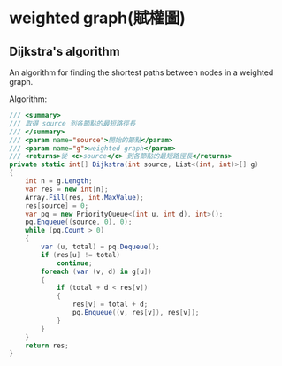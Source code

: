 # weighted graph(賦權圖)

## Dijkstra's algorithm

An algorithm for finding the shortest paths between nodes in a weighted graph.

Algorithm:

```csharp
/// <summary>
/// 取得 source 到各節點的最短路徑長
/// </summary>
/// <param name="source">開始的節點</param>
/// <param name="g">weighted graph</param>
/// <returns>從 <c>source</c> 到各節點的最短路徑長</returns>
private static int[] Dijkstra(int source, List<(int, int)>[] g)
{
    int n = g.Length;
    var res = new int[n];
    Array.Fill(res, int.MaxValue);
    res[source] = 0;
    var pq = new PriorityQueue<(int u, int d), int>();
    pq.Enqueue((source, 0), 0);
    while (pq.Count > 0)
    {
        var (u, total) = pq.Dequeue();
        if (res[u] != total)
            continue;
        foreach (var (v, d) in g[u])
        {
            if (total + d < res[v])
            {
                res[v] = total + d;
                pq.Enqueue((v, res[v]), res[v]);
            }
        }
    }
    return res;
}
```
